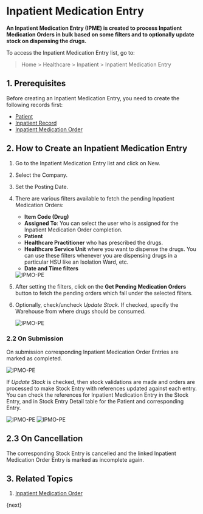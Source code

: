 <!-- add-breadcrumbs -->
# Inpatient Medication Entry

**An Inpatient Medication Entry (IPME) is created to process Inpatient Medication Orders in bulk based on some filters and to optionally update stock on dispensing the drugs.**

To access the Inpatient Medication Entry list, go to:

> Home > Healthcare > Inpatient > Inpatient Medication Entry

## 1. Prerequisites

Before creating an Inpatient Medication Entry, you need to create the following records first:

* [Patient](/docs/user/manual/en/healthcare/patient)
* [Inpatient Record](/docs/user/manual/en/healthcare/healthcare_practitioner)
* [Inpatient Medication Order](/docs/user/manual/en/healthcare/inpatient_medication_order)

## 2. How to Create an Inpatient Medication Entry

1. Go to the Inpatient Medication Entry list and click on New.
2. Select the Company.
3. Set the Posting Date.
4. There are various filters available to fetch the pending Inpatient Medication Orders:

    - **Item Code (Drug)**
    - **Assigned To**: You can select the user who is assigned for the Inpatient Medication Order completion.
    - **Patient**
    - **Healthcare Practitioner** who has prescribed the drugs.
    - **Healthcare Service Unit** where you want to dispense the drugs. You can use these filters whenever you are dispensing drugs in a particular HSU like an Isolation Ward, etc.
    - **Date and Time filters**

    <img class="screenshot" alt="IPMO-PE" src="{{docs_base_url}}/assets/img/healthcare/ime-filters.png">

5. After setting the filters, click on the **Get Pending Medication Orders** button to fetch the pending orders which fall under the selected filters.
6. Optionally, check/uncheck _Update Stock_. If checked, specify the Warehouse from where drugs should be consumed.

    <img class="screenshot" alt="IPMO-PE" src="{{docs_base_url}}/assets/img/healthcare/ime-stock.png">

### 2.2 On Submission

On submission corresponding Inpatient Medication Order Entries are marked as completed.

<img class="screenshot" alt="IPMO-PE" src="{{docs_base_url}}/assets/img/healthcare/imoe-completed.png">

If _Update Stock_ is checked, then stock validations are made and orders are processed to make Stock Entry with references updated against each entry.
You can check the references for Inpatient Medication Entry in the Stock Entry, and in Stock Entry Detail table for the Patient and corresponding Entry.

<img class="screenshot" alt="IPMO-PE" src="{{docs_base_url}}/assets/img/healthcare/ime-stock-entry.png">

<img class="screenshot" alt="IPMO-PE" src="{{docs_base_url}}/assets/img/healthcare/ime-stock-entry-detail.png">

## 2.3 On Cancellation

The corresponding Stock Entry is cancelled and the linked Inpatient Medication Order Entry is marked as incomplete again.

## 3. Related Topics

1. [Inpatient Medication Order](/docs/user/manual/en/healthcare/inpatient_medication_order)

{next}

